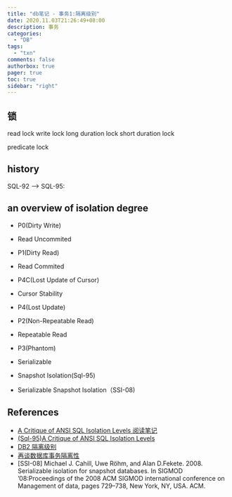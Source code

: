 ```yaml
---
title: "db笔记 - 事务1:隔离级别"
date: 2020.11.03T21:26:49+08:00
description: 事务
categories:
  - "DB"
tags:
  - "txn"
comments: false
authorbox: true
pager: true
toc: true
sidebar: "right"
---
```


## 锁

read lock
write lock
long duration lock
short duration lock
<!--more-->
predicate lock


## history

SQL-92 --> SQL-95:

## an overview of isolation degree

- P0(Dirty Write)

- Read Uncommited

- P1(Dirty Read)

- Read Commited

- P4C(Lost Update of Cursor)

- Cursor Stability

- P4(Lost Update)

- P2(Non-Repeatable Read)

- Repeatable Read

- P3(Phantom)

- Serializable

- Snapshot Isolation(Sql-95)

- Serializable Snapshot Isolation（SSI-08)

## References
- [A Critique of ANSI SQL Isolation Levels 阅读笔记](https://zhuanlan.zhihu.com/p/187597966)
- [(Sql-95)A Critique of ANSI SQL Isolation Levels](https://www.microsoft.com/en-us/research/wp-content/uploads/2016/02/tr-95-51.pdf)
- [DB2 隔离级别](https://blog.csdn.net/huaxin520/article/details/8312875)
- [再谈数据库事务隔离性](https://www.cnblogs.com/ivan-uno/p/8274355.html)
- [SSI-08] Michael J. Cahill, Uwe Röhm, and Alan D.Fekete. 2008. Serializable isolation for snapshot databases. In SIGMOD ’08:Proceedings of the 2008 ACM SIGMOD international conference on Management of data, pages 729–738, New York, NY, USA. ACM.